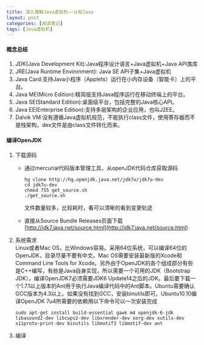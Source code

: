 ```yaml
---
title: 深入理解Java虚拟机——认知Java
layout: post
categories: [阅读笔记]
tags: [Java虚拟机]
---
```

#### 概念总结
1. JDK(Java Development Kit):Java程序设计语言+Java虚拟机+Java API类库
2. JRE(Java Runtime Environment): Java SE API子集+Java虚拟机
3. Java Card:支持Java小程序（Applets）运行在小内存设备（智能卡）上的平台。
4. Java ME(Micro Edition):精简版支持Java程序运行在移动终端上的平台。
5. Java SE(Standard Edition):桌面级平台，包括完整的Java核心API。
6. Java EE(Enterprise Edition):支持多层架构的企业应用，也叫J2EE。
7. Dalvik VM:没有遵循Java虚拟机规范，不能执行class文件，使用寄存器而不是栈架构，dex文件是由class文件转化而来。

#### 编译OpenJDK
1. 下载源码
	* 通过mercurial代码版本管理工具，从openJDK代码仓库获取源码
	
	  ```
	  hg clone http://hg.openjdk.java.net/jdk7u/jdk7u-dev
	  cd jdk7u-dev
	  chmod 755 get_source.sh
	  ./get_source.sh
	  ```
	  文件数量较多，比较耗时，看可以清晰的看到变更轨迹
	 * 直接从Source Bundle Releases页面下载[http://jdk7.java.net/source.html](http://jdk7.java.net/source.html)
	
2. 系统需求<br>
	Linux或者Mac OS，比Windows容易。采用64位系统，可以编译64位的OpenJDK，目录尽量不要有中文。Mac OS需要安装最新版的Xcode和Command Line Tools for Xcode。另外由于OpenJDK的各个组成部分有些是C++编写，有些是Java自身实现，所以需要一个可用的JDK（Bootstrap JDK），编译OpenJDK7必须需要JDK6 Update14之后的JDK。最后要下载一个1.7.1以上版本的Ant用于执行Java编译代码中的Ant脚本。Ubuntu需要确认GCC版本为4.3以上。如果没有找到GCC，安装binutils即可。Ubuntu10.10编译OpenJDK 7u4所需要的依赖用以下命令可以一次安装完成
	
	```
	sudo apt-get install build-essential gawk m4 openjdk-6-jdk
	libasound2-dev libcups2-dev libxrender-dev xorg-dev xutils-dev
	x11proto-print-dev binutils libmotif3 libmotif-dev ant
	```
3. 编译<br>
	
	